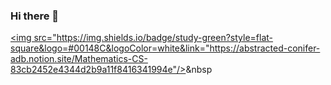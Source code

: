 ### Hi there 👋

<a href="https://abstracted-conifer-adb.notion.site/Mathematics-CS-83cb2452e4344d2b9a11f8416341994e"><img src="https://img.shields.io/badge/study-green?style=flat-square&logo=#00148C&logoColor=white&link="https://abstracted-conifer-adb.notion.site/Mathematics-CS-83cb2452e4344d2b9a11f8416341994e"/></a>&nbsp

<!--
**100jy/100jy** is a ✨ _special_ ✨ repository because its `README.md` (this file) appears on your GitHub profile.

Here are some ideas to get you started:

- 🔭 I’m currently working on ...
- 🌱 I’m currently learning ...
- 👯 I’m looking to collaborate on ...
- 🤔 I’m looking for help with ...
- 💬 Ask me about ...
- 📫 How to reach me: ...
- 😄 Pronouns: ...
- ⚡ Fun fact: ...
-->
